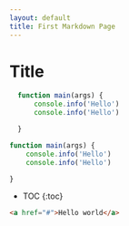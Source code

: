 ```yaml
---
layout: default
title: First Markdown Page
---
```


# Title

  ```js
    function main(args) {
        console.info('Hello')
        console.info('Hello')

    }
  ```

~~~js
function main(args) {
    console.info('Hello')
    console.info('Hello')

}
~~~
* TOC
{:toc}


```html
<a href="#">Hello world</a>
```
